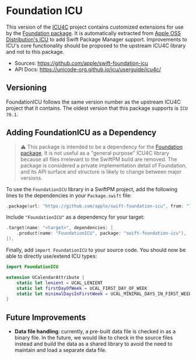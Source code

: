 # Foundation ICU

This version of the [ICU4C](https://icu.unicode.org/) project contains customized extensions for use by the [Foundation package](https://github.com/apple/swift-foundation). It is automatically extracted from [Apple OSS Distribution's ICU](https://github.com/apple-oss-distributions/ICU) to add Swift Package Manager support. Improvements to ICU's core functionality should be proposed to the upstream ICU4C library and not to this package.

- Sources: https://github.com/apple/swift-foundation-icu
- API Docs: https://unicode-org.github.io/icu/userguide/icu4c/

## Versioning

FoundationICU follows the same version number as the upstream ICU4C project that it contains. The oldest version that this package supports is `ICU 70.1`.

## Adding FoundationICU as a Dependency

> :warning: This package is intended to be a dependency for the [Foundation package](https://github.com/apple/swift-foundation). It is not useful as a "general purpose" ICU4C library because all files irrelevant to the SwiftPM build are removed. The package is considered a private implementation detail of Foundation, and its API surface and structure is likely to change between major versions.

To use the `FoundationICU` library in a SwiftPM project, add the following lines to the dependencies in your `Package.swift` file:

```swift
.package(url: "https://github.com/apple/swift-foundation-icu", from: "70.1"),
```

Include `"FoundationICU"` as a dependency for your target:

```swift
.target(name: "<target>", dependencies: [
    .product(name: "FoundationICU", package: "swift-foundation-icu"),
]),
```

Finally, add `import FoundationICU` to your source code. You should now be able to directly use/extend ICU types:

```swift
import FoundationICU

extension UCalendarAttribute {
    static let lenient = UCAL_LENIENT
    static let firstDayOfWeek = UCAL_FIRST_DAY_OF_WEEK
    static let minimalDaysInFirstWeek = UCAL_MINIMAL_DAYS_IN_FIRST_WEEK
}
```

## Future Improvements

- **Data file handling**: currently, a pre-built data file is checked in as a binary file. In the future, we would like to check in the source files instead and build the data as a shared library to avoid the need to maintain and load a separate data file.

